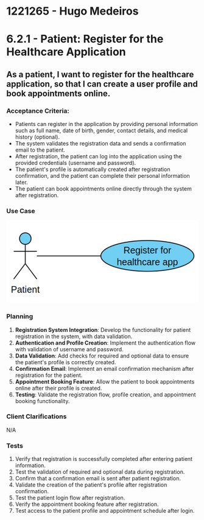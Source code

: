 # 1221265 - Hugo Medeiros

# 6.2.1 - Patient: Register for the Healthcare Application

## As a patient, I want to register for the healthcare application, so that I can create a user profile and book appointments online.

### Acceptance Criteria:
- Patients can register in the application by providing personal information such as full name, date of birth, gender, contact details, and medical history (optional).
- The system validates the registration data and sends a confirmation email to the patient.
- After registration, the patient can log into the application using the provided credentials (username and password).
- The patient's profile is automatically created after registration confirmation, and the patient can complete their personal information later.
- The patient can book appointments online directly through the system after registration.

### Use Case

![UseCaseDiagram](/Backend/docs/sprintB/Backoffice%20Module/us6.2.1/assets/usecase.png)

### Planning

1. **Registration System Integration**: Develop the functionality for patient registration in the system, with data validation.
2. **Authentication and Profile Creation**: Implement the authentication flow with validation of username and password.
3. **Data Validation**: Add checks for required and optional data to ensure the patient's profile is correctly created.
4. **Confirmation Email**: Implement an email confirmation mechanism after registration for the patient.
5. **Appointment Booking Feature**: Allow the patient to book appointments online after their profile is created.
6. **Testing**: Validate the registration flow, profile creation, and appointment booking functionality.

### Client Clarifications

N/A

### Tests

1. Verify that registration is successfully completed after entering patient information.
2. Test the validation of required and optional data during registration.
3. Confirm that a confirmation email is sent after patient registration.
4. Validate the creation of the patient's profile after registration confirmation.
5. Test the patient login flow after registration.
6. Verify the appointment booking feature after registration.
7. Test access to the patient profile and appointment schedule after login.
